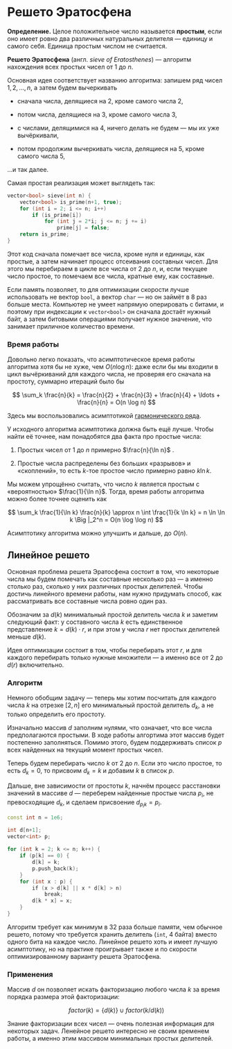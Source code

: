 # Решето Эратосфена

**Определение.** Целое положительное число называется **простым**, если оно имеет ровно два различных натуральных делителя — единицу и самого себя. Единица простым числом не считается.

**Решето Эратосфена** (англ. *sieve of Eratosthenes*) — алгоритм нахождения всех простых чисел от $1$ до $n$.


Основная идея соответствует названию алгоритма: запишем ряд чисел $1, 2,\ldots, n$, а затем будем вычеркивать

* сначала числа, делящиеся на $2$, кроме самого числа $2$,

* потом числа, делящиеся на $3$, кроме самого числа $3$,

* с числами, делящимися на $4$, ничего делать не будем — мы их уже вычёркивали,

* потом продолжим вычеркивать числа, делящиеся на $5$, кроме самого числа $5$,

…и так далее.

Самая простая реализация может выглядеть так:

```c++
vector<bool> sieve(int n) {
    vector<bool> is_prime(n+1, true);
    for (int i = 2; i <= n; i++)
        if (is_prime[i])
            for (int j = 2*i; j <= n; j += i)
                prime[j] = false;
    return is_prime;            
}
```

Этот код сначала помечает все числа, кроме нуля и единицы, как простые, а затем начинает процесс отсеивания составных чисел. Для этого мы перебираем в цикле все числа от $2$ до $n$, и, если текущее число простое, то помечаем все числа, кратные ему, как составные.

Если память позволяет, то для оптимизации скорости лучше использовать не вектор `bool`, а вектор `char` — но он займёт в 8 раз больше места. Компьютер не умеет напрямую оперировать с битами, и поэтому при индексации к `vector<bool>` он сначала достаёт нужный байт, а затем битовыми операциями получает нужное значение, что занимает приличное количество времени.

### Время работы

Довольно легко показать, что асимптотическое время работы алгоритма хотя бы не хуже, чем $O(n \log n)$: даже если бы мы входили в цикл вычёркиваний для каждого числа, не проверяя его сначала на простоту, суммарно итераций было бы

$$
\sum_k \frac{n}{k} = \frac{n}{2} + \frac{n}{3} + \frac{n}{4} + \ldots + \frac{n}{n} = O(n \log n)
$$

Здесь мы воспользовались асимптотикой [гармонического ряда](https://ru.wikipedia.org/wiki/%D0%93%D0%B0%D1%80%D0%BC%D0%BE%D0%BD%D0%B8%D1%87%D0%B5%D1%81%D0%BA%D0%B8%D0%B9_%D1%80%D1%8F%D0%B4).

У исходного алгоритма асимптотика должна быть ещё лучше. Чтобы найти её точнее, нам понадобятся два факта про простые числа:

1. Простых чисел от $1$ до $n$ примерно $\frac{n}{\ln n}$ .

2. Простые числа распределены без больших «разрывов» и «скоплений», то есть $k$-тое простое число примерно равно $k \ln k$.

Мы можем упрощённо считать, что число $k$ является простым с «вероятностью» $\frac{1}{\ln n}$. Тогда, время работы алгоритма можно более точнее оценить как

$$
\sum_k \frac{1}{\ln k} \frac{n}{k}
\approx n \int \frac{1}{k \ln k}
= n \ln \ln k \Big |_2^n 
= O(n \log \log n)
$$

Асимптотику алгоритма можно улучшить и дальше, до $O(n)$.

## Линейное решето

Основная проблема решета Эратосфена состоит в том, что некоторые числа мы будем помечать как составные несколько раз — а именно столько раз, сколько у них различных простых делителей. Чтобы достичь линейного времени работы, нам нужно придумать способ, как рассматривать все составные числа ровно один раз.

Обозначим за $d(k)$ минимальный простой делитель числа $k$ и заметим следующий факт: у составного числа $k$ есть единственное представление $k = d(k) \cdot r$, и при этом у числа $r$ нет простых делителей меньше $d(k)$.

Идея оптимизации состоит в том, чтобы перебирать этот $r$, и для каждого перебирать только нужные множители — а именно все от $2$ до $d(r)$ включительно.

### Алгоритм

Немного обобщим задачу — теперь мы хотим посчитать для каждого числа $k$ на отрезке $[2, n]$ его минимальный простой делитель $d_k$, а не только определить его простоту.

Изначально массив $d$ заполним нулями, что означает, что все числа предполагаются простыми. В ходе работы алгортима этот массив будет постепенно заполняться. Помимо этого, будем поддерживать список $p$ всех найденных на текущий момент простых чисел.

Теперь будем перебирать число $k$ от $2$ до $n$. Если это число простое, то есть $d_k = 0$, то присвоим $d_k = k$ и добавим $k$ в список $p$.

Дальше, вне зависимости от простоты $k$, начнём процесс расстановки значений в массиве $d$ — переберем найденные простые числа $p_i$, не превосходящие $d_k$, и сделаем присвоение $d_{p_i k} = p_i$.

```c++
const int n = 1e6;

int d[n+1];
vector<int> p;
 
for (int k = 2; k <= n; k++) {
	if (p[k] == 0) {
		d[k] = k;
		p.push_back(k);
	}
	for (int x : p) {
	    if (x > d[k] || x * d[k] > n)
            break;
	    d[k * x] = x;
	}
}
```

Алгоритм требует как минимум в 32 раза больше памяти, чем обычное решето, потому что требуется хранить делитель (`int`, 4 байта) вместо одного бита на каждое число. Линейное решето хоть и имеет лучшую асимптотику, но на практике проигрывает также и по скорости оптимизированному варианту решета Эратосфена.

### Применения

Массив $d$ он позволяет искать факторизацию любого числа $k$ за время порядка размера этой факторизации:

$$
factor(k) = \{d(k)\} \cup factor(k / d(k))
$$

Знание факторизации всех чисел — очень полезная информация для некоторых задач. Ленейное решето интересно не своим временем работы, а именно этим массивом минимальных простых делителей.
